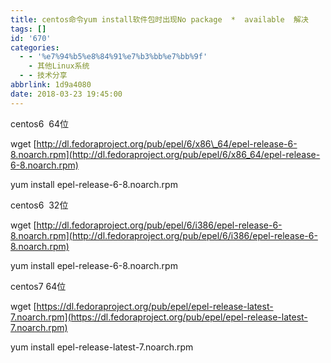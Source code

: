 ```yaml
---
title: centos命令yum install软件包时出现No package  *  available  解决
tags: []
id: '670'
categories:
  - - '%e7%94%b5%e8%84%91%e7%b3%bb%e7%bb%9f'
    - 其他Linux系统
  - - 技术分享
abbrlink: 1d9a4080
date: 2018-03-23 19:45:00
---
```


centos6  64位

wget [http://dl.fedoraproject.org/pub/epel/6/x86\_64/epel-release-6-8.noarch.rpm](http://dl.fedoraproject.org/pub/epel/6/x86_64/epel-release-6-8.noarch.rpm)

yum install epel-release-6-8.noarch.rpm

centos6  32位

wget [http://dl.fedoraproject.org/pub/epel/6/i386/epel-release-6-8.noarch.rpm](http://dl.fedoraproject.org/pub/epel/6/i386/epel-release-6-8.noarch.rpm)

yum install epel-release-6-8.noarch.rpm

centos7 64位

wget [https://dl.fedoraproject.org/pub/epel/epel-release-latest-7.noarch.rpm](https://dl.fedoraproject.org/pub/epel/epel-release-latest-7.noarch.rpm)

yum install epel-release-latest-7.noarch.rpm